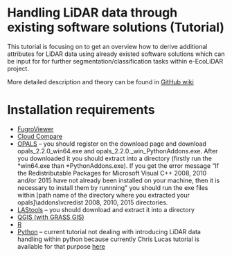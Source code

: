 # Handling LiDAR data through existing software solutions (Tutorial)

This tutorial is focusing on to get an overview how to derive additional attributes for LiDAR data using already existed software solutions which can be input for for further segmentation/classification tasks within e-EcoLiDAR project.

More detailed description and theory can be found in [GitHub wiki](https://github.com/eEcoLiDAR/existed_softwaresolutions/wiki/LiDAR-data-handling-techniques-(theory))

# Installation requirements
- [FugroViewer](https://www.fugro.com/about-fugro/our-expertise/technology/fugroviewer) 
- [Cloud Compare](http://www.cloudcompare.org/) 
- [OPALS](http://geo.tuwien.ac.at/opals/html/usr_install.html) – you should register on the download page and download opals_2.2.0_win64.exe and opals_2.2.0._win_PythonAddons.exe. After you downloaded it you should extract into a directory (firstly run the *win64.exe than *PythonAddons.exe). 
If you get the error message “If the Redistributable Packages for Microsoft Visual C++ 2008, 2010 and/or 2015 have not already been installed on your machine, then it is necessary to install them by runnning"  you should run the exe files within [path name of the directory where you extracted your opals]\addons\vcredist 2008, 2010, 2015 directories.
- [LAStools](https://rapidlasso.com/lastools/) – you should download and extract it into a directory
- [QGIS (with GRASS GIS)](http://www.qgis.org/en/site/)
- [R](https://cran.r-project.org/) 
- [Python](https://www.continuum.io/downloads)  – current tutorial not dealing with introducing LiDAR data handling within python because currently Chris Lucas tutorial is available for that purpose [here](https://github.com/clucas111/delineating-linear-elements/blob/master/Thesis/Appendices.pdf)
